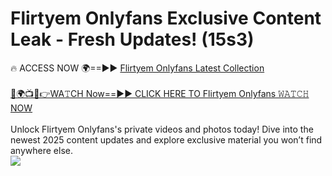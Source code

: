 # Flirtyem Onlyfans Exclusive Content Leak - Fresh Updates! (15s3)

🔥 ACCESS NOW 🌍==►► <a href="https://tinyurl.com/kvy9nzfs" rel="nofollow">Flirtyem Onlyfans Latest Collection</a>
<br><br>
[🔴🌍📺📱👉WA𝚃CH Now==►► CLICK HERE TO Flirtyem Onlyfans 𝚆𝙰𝚃𝙲𝙷 NOW](https://tinyurl.com/kvy9nzfs)
<br><br>
Unlock Flirtyem Onlyfans's private videos and photos today! Dive into the newest 2025 content updates and explore exclusive material you won’t find anywhere else.
<br>
<a href="https://tinyurl.com/kvy9nzfs" rel="nofollow" data-target="animated-image.originalLink"><img src="https://camo.githubusercontent.com/8a4f000d20f83aca3bf7ec5f350d767afa0574a8a352519fd8cfa583a6f93a33/68747470733a2f2f692e696d6775722e636f6d2f644a486b345a712e676966" data-canonical-src="https://i.imgur.com/dJHk4Zq.gif" style="max-width: 100%; display: inline-block;" data-target="animated-image.originalImage"></a>
<br>
